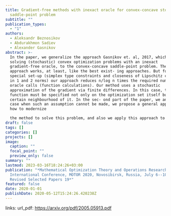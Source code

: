 ```yaml
---
title: Gradient-free methods with inexact oracle for convex-concave stochastic
  saddle-point problem
subtitle: ""
publication_types:
  - "1"
authors:
  - Aleksandr Beznosikov
  - Abdurakhmon Sadiev
  - Alexander Gasnikov
abstract: >-
  In the paper, we generalize the approach Gasnikov et. al, 2017, which allows
  solving (stochastic) convex optimization problems with an inexact
  gradient-free oracle, to the convex-concave saddle-point problem. The proposed
  approach works, at least, like the best exist- ing approaches. But for a
  special set-up (simplex type constraints and closeness of Lipschitz constants
  in 1 and 2 norms) our approach reduces n/log n times the required number of
  oracle calls (function calculations). Our method uses a stochastic
  approximation of the gradient via finite differences. In this case, the
  function must be specified not only on the optimization set itself but in a
  certain neighbourhood of it. In the sec- ond part of the paper, we analyze the
  case when such an assumption cannot be made, we propose a general approach on
  how to modernize

  the method to solve this problem, and also we apply this approach to particular cases of some classical sets.
draft: false
tags: []
categories: []
projects: []
image:
  caption: ""
  focal_point: ""
  preview_only: false
summary: ""
lastmod: 2023-03-16T18:24:26+03:00
publication: "*Mathematical Optimization Theory and Operations Research: 19th
  International Conference, MOTOR 2020, Novosibirsk, Russia, July 6--10, 2020,
  Revised Selected Papers 19*"
featured: false
date: 2020-01-01
publishDate: 2020-05-12T15:24:26.420238Z
---
```


links:
url_pdf: https://arxiv.org/pdf/2005.05913.pdf
